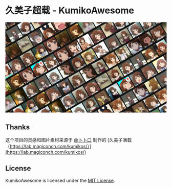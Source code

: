 # 久美子超载 - KumikoAwesome

![](./prview.png)

## Thanks

这个项目的灵感和图片素材来源于 [@卜卜口](https://github.com/itorr) 制作的 [久美子满载（https://lab.magiconch.com/kumikos/）](https://lab.magiconch.com/kumikos/)

## License

KumikoAwesome is licensed under the [MIT License](https://github.com/jiazengp/kumiko-awesome/blob/master/License).
